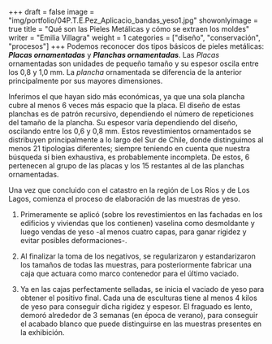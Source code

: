 +++
draft = false
image = "img/portfolio/04P.T.E.Pez_Aplicacio_bandas_yeso1.jpg"
showonlyimage = true
title = "Qué son las Pieles Metálicas y cómo se extraen los moldes"
writer = "Emilia Villagra"
weight = 1
categories = ["diseño", "conservación", "procesos"]
+++
Podemos reconocer dos tipos básicos de pieles metálicas: ***Placas
ornamentadas*** y ***Planchas ornamentadas***. Las *Placas* ornamentadas
 son unidades de pequeño tamaño y su
espesor oscila entre los 0,8 y 1,0 mm. La *plancha* ornamentada se
diferencia de la anterior principalmente por sus mayores
dimensiones.
<!--more-->
Inferimos el que hayan sido más económicas, ya que
una sola plancha cubre al menos 6 veces más espacio que la placa.
El diseño de estas planchas es de patrón recursivo, dependiendo
el número de repeticiones del tamaño de la plancha. Su espesor
varía dependiendo del diseño, oscilando entre los 0,6 y 0,8 mm.
Estos revestimientos ornamentados se distribuyen principalmente a
lo largo del Sur de Chile, donde distinguimos al menos 21
tipologías diferentes; siempre teniendo en cuenta que nuestra
búsqueda si bien exhaustiva, es probablemente incompleta. De
estos, 6 pertenecen al grupo de las placas y los 15 restantes al
de las planchas ornamentadas.

Una vez que concluido con el catastro en la región de Los Ríos y
de Los Lagos, comienza el proceso de elaboración de las muestras
de yeso.

1. Primeramente se aplicó (sobre los revestimientos en las fachadas
en los edificios y viviendas que los contienen) vaselina como
desmoldante y luego vendas de yeso -al menos cuatro capas, para
ganar rigidez y evitar posibles deformaciones-.

2. Al finalizar la toma de los negativos, se regularizaron y
estandarizaron los tamaños de todas las muestras, para
posteriormente fabricar una caja que actuara como marco contenedor
para el último vaciado.

3. Ya en las cajas perfectamente selladas, se inicia el vaciado de
yeso para obtener el positivo final. Cada una de esculturas tiene
al menos 4 kilos de yeso para conseguir dicha rigidez y espesor.
El fraguado es lento, demoró alrededor de 3 semanas (en época de
verano), para conseguir el acabado blanco que puede distinguirse
en las muestras presentes en la exhibición.
